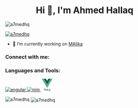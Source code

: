 <h1 align="center">Hi 👋, I'm Ahmed Hallaq</h1>
<p align="left"> <img src="https://komarev.com/ghpvc/?username=a7medhq&label=Profile%20views&color=0e75b6&style=flat" alt="a7medhq" /> </p>

<p align="left"> <a href="https://github.com/ryo-ma/github-profile-trophy"><img src="https://github-profile-trophy.vercel.app/?username=a7medhq" alt="a7medhq" /></a> </p>

- 🔭 I’m currently working on [MAlika](https://github.com/A7medhq/Mallika-project)

<h3 align="left">Connect with me:</h3>
<p align="left">
</p>

<h3 align="left">Languages and Tools:</h3>
<p align="left"> <a href="https://angular.io" target="_blank" rel="noreferrer"> <img src="https://angular.io/assets/images/logos/angular/angular.svg" alt="angular" width="40" height="40"/> </a> <a href="https://nim-lang.org/" target="_blank" rel="noreferrer"> <img src="https://www.vectorlogo.zone/logos/nim-lang/nim-lang-icon.svg" alt="nim" width="40" height="40"/> </a> <a href="https://vuejs.org/" target="_blank" rel="noreferrer"> <img src="https://raw.githubusercontent.com/devicons/devicon/master/icons/vuejs/vuejs-original-wordmark.svg" alt="vuejs" width="40" height="40"/> </a> </p>

<p><img align="left" src="https://github-readme-stats.vercel.app/api/top-langs?username=a7medhq&show_icons=true&locale=en&layout=compact" alt="a7medhq" /></p>

<p>&nbsp;<img align="center" src="https://github-readme-stats.vercel.app/api?username=a7medhq&show_icons=true&locale=en" alt="a7medhq" /></p>
